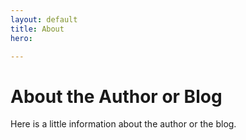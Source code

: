 ```yaml
---
layout: default
title: About
hero: 

---
```

# About the Author or Blog

Here is a little information about the author or the blog.
